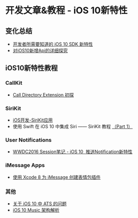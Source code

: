 # 开发文章&教程 - iOS 10新特性
## 变化总结
- [开发者所需要知道的 iOS 10 SDK 新特性][1]
- [对iOS10新增Api的详细探究][2]

## iOS10新特性教程
### CallKit
- [Call Directory Extension 初探][3]

### SiriKit
- [iOS开发-SiriKit应用][4]
- 使用 Swift 在 iOS 10 中集成 Siri —— SiriKit 教程 [（Part 1）][5]

### User Notifications
- [WWDC2016 Session笔记 - iOS 10  推送Notification新特性][6]

### iMessage Apps
 - [使用 Xcode 8 为 iMessage 创建表情包插件][7]

### 其他
- [关于 iOS 10 中 ATS 的问题][8]
- [iOS 10 Music 架构解析][9]

[1]:	https://onevcat.com/2016/06/ios-10-sdk/ "开发者所需要知道的 iOS 10 SDK 新特性"
[2]:	http://www.cnblogs.com/dsxniubility/p/5596973.html "对iOS10新增Api的详细探究"
[3]:	http://colin1994.github.io/2016/06/17/Call-Directory-Extension-Study/
[4]:	http://ios.jobbole.com/86011/
[5]:	http://swift.gg/2016/06/28/adding-siri-to-ios-10-apps-in-swift-tutorial/ "使用 Swift 在 iOS 10 中集成 Siri —— SiriKit 教程（Part 1）"
[6]:	http://www.jianshu.com/p/9b720efe3779 "WWDC2016 Session笔记 - iOS 10  推送Notification新特性"
[7]:	http://swift.gg/2016/06/29/message-sticker-app/ "使用 Xcode 8 为 iMessage 创建表情包插件"
[8]:	https://onevcat.com/2016/06/ios-10-ats/ "关于 iOS 10 中 ATS 的问题"
[9]:	http://mp.weixin.qq.com/s?__biz=MzIwMTYzMzcwOQ==&mid=2650948426&idx=1&sn=39660132831ca76f45c73c2c50ed47ed&scene=23&srcid=07038W8sjXH45qtz4XDsr20P#rd